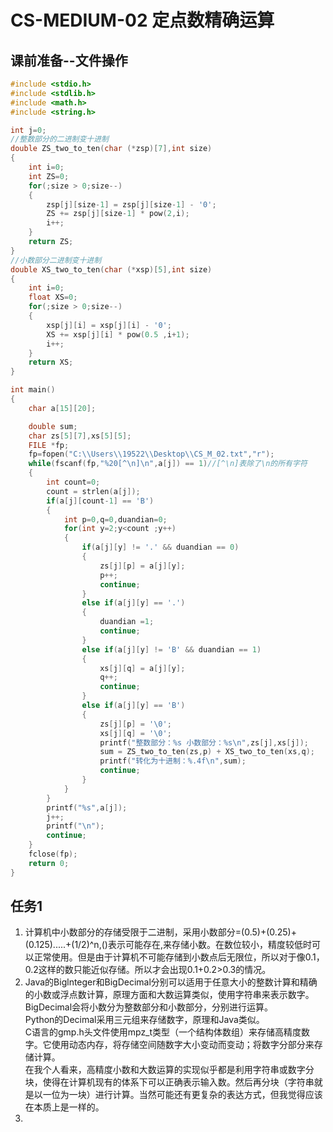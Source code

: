 # CS-MEDIUM-02 定点数精确运算
## 课前准备--文件操作
```c
#include <stdio.h>
#include <stdlib.h>
#include <math.h>
#include <string.h>

int j=0;
//整数部分的二进制变十进制
double ZS_two_to_ten(char (*zsp)[7],int size)
{
    int i=0;
    int ZS=0;
    for(;size > 0;size--)
    {
        zsp[j][size-1] = zsp[j][size-1] - '0';
        ZS += zsp[j][size-1] * pow(2,i);
        i++;
    }
    return ZS;
}
//小数部分二进制变十进制
double XS_two_to_ten(char (*xsp)[5],int size)
{
    int i=0;
    float XS=0;
    for(;size > 0;size--)
    {
        xsp[j][i] = xsp[j][i] - '0';
        XS += xsp[j][i] * pow(0.5 ,i+1);
        i++;
    }
    return XS;
}

int main()
{
    char a[15][20];

    double sum;
    char zs[5][7],xs[5][5];
    FILE *fp;
    fp=fopen("C:\\Users\\19522\\Desktop\\CS_M_02.txt","r");
    while(fscanf(fp,"%20[^\n]\n",a[j]) == 1)//[^\n]表除了\n的所有字符
    {
        int count=0;
        count = strlen(a[j]);
        if(a[j][count-1] == 'B')
        {
            int p=0,q=0,duandian=0;
            for(int y=2;y<count ;y++)
            {
                if(a[j][y] != '.' && duandian == 0)
                {
                    zs[j][p] = a[j][y];
                    p++;
                    continue;
                }
                else if(a[j][y] == '.')
                {
                    duandian =1;
                    continue;
                }
                else if(a[j][y] != 'B' && duandian == 1)
                {
                    xs[j][q] = a[j][y];
                    q++;
                    continue;
                }
                else if(a[j][y] == 'B')
                {
                    zs[j][p] = '\0';
                    xs[j][q] = '\0';
                    printf("整数部分：%s 小数部分：%s\n",zs[j],xs[j]);
                    sum = ZS_two_to_ten(zs,p) + XS_two_to_ten(xs,q);
                    printf("转化为十进制：%.4f\n",sum);
                    continue;
                }
            }
        }
        printf("%s",a[j]);
        j++;
        printf("\n");
        continue;
    }
    fclose(fp);
    return 0;
}
```
## 任务1
1. 计算机中小数部分的存储受限于二进制，采用小数部分=(0.5)+(0.25)+(0.125).....+(1/2)^n,()表示可能存在,来存储小数。在数位较小，精度较低时可以正常使用。但是由于计算机不可能存储到小数点后无限位，所以对于像0.1，0.2这样的数只能近似存储。所以才会出现0.1+0.2>0.3的情况。
2. Java的Biglnteger和BigDecimal分别可以适用于任意大小的整数计算和精确的小数或浮点数计算，原理方面和大数运算类似，使用字符串来表示数字。BigDecimal会将小数分为整数部分和小数部分，分别进行运算。<br>Python的Decimal采用三元组来存储数字，原理和Java类似。<br>C语言的gmp.h头文件使用mpz_t类型（一个结构体数组）来存储高精度数字。它使用动态内存，将存储空间随数字大小变动而变动；将数字分部分来存储计算。<br>在我个人看来，高精度小数和大数运算的实现似乎都是利用字符串或数字分块，使得在计算机现有的体系下可以正确表示输入数。然后再分块（字符串就是以一位为一块）进行计算。当然可能还有更复杂的表达方式，但我觉得应该在本质上是一样的。</br>
3. 
